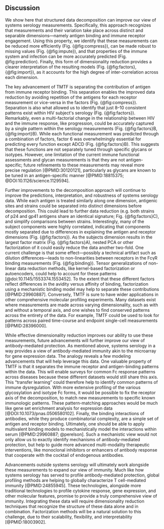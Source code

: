 ## Discussion

We show here that structured data decomposition can improve our view of systems serology measurements. Specifically, this approach recognizes that measurements and their variation take place across distinct and separable dimensions—namely antigen binding and immune receptor engagement. Using this property, we identify that these measurements can be reduced more efficiently (Fig. {@fig:compress}), can be made robust to missing values (Fig. {@fig:impute}), and that properties of the immune system and infection can be more accurately predicted (Fig. @fig:prediction). Finally, this form of dimensionality reduction provides a clearer interpretation of the resulting models (Fig. {@fig:factors}, {@fig:import}), as it accounts for the high degree of inter-correlation across each dimension.

The key advancement of TMTF is separating the contribution of antigen from immune receptor binding. This separation enables the improved data reduction by avoiding repetition of the antigens for each receptor measurement or vice-versa in the factors (Fig. {@fig:compress}). Separation is also what allowed us to identify that just 8–10 consistent patterns exist within HIV subject's serology (Fig. {@fig:factors}). Remarkably, even a multi-factorial change in the relationship between HIV and the immune response, like progression, could be accurately captured by a single pattern within the serology measurements (Fig. {@fig:factors}B, {@fig:import}B). While each functional measurement was predicted through a combination of factors, factor 6 was overwhelmingly essential for predicting every function except ADCD (Fig. {@fig:factors}B). This suggests that these functions are not separately tuned through specific glycans or isotypes. However, one limitation of the current immune functional assessments and glycan measurements is that they are not antigen-specific; future refinements to these measurements may reveal more precise regulation [@PMID:30120121], particularly as glycans are known to be tuned in an antigen-specific manner [@PMID:18815375; @DOI:10.1126/science.1129594].

Further improvements to the decomposition approach will continue to improve the predictions, interpretation, and robustness of systems serology data. While each antigen is treated similarly along one dimension, antigenic sites and strains could be separated into distinct dimensions before decomposition. This could lead to further data reduction (e.g. both strains of p24 and gp41 antigens share an identical signature; Fig. {@fig:factors}C), and simplify comparisons between strains. Interestingly, many of the subject components were highly correlated, indicating that components mostly separated due to differences in explaining the antigen and receptor dimensions (Fig. {@fig:factors}). As the subjects dimension results in the largest factor matrix (Fig. {@fig:factors}A), nested PCA or other factorization of it could easily reduce the data another two-fold. One current challenge is that some effect—possibly a technical artifact such as dilution differences—leads to non-linearities between receptors in the FcγR binding measurements (Fig. {@fig:binding}). Tensor generalizations of non-linear data reduction methods, like kernel-based factorization or autoencoders, could help to account for these patterns [@doi:10.1145/1553374.1553452]. To the extent that these different factors reflect differences in the avidity versus affinity of binding, factorization using a mechanistic binding model may help to separate these contributions [@PMID:29960887]. Conversely, TMTF is sure to have wider applications in other comprehensive molecular profiling experiments. Many datasets exist where measurements are made across varying dimensionality, such as with and without a temporal axis, and one wishes to find conserved patterns across the entirety of the data. For example, TMTF could be used to look for patterns across paired time-course and endpoint single-cell measurements [@PMID:28396000].

While effective dimensionality reduction improves our ability to use these measurements, future advancements will further improve our view of antibody-mediated protection. As mentioned above, systems serology in a way provides a view of antibody-mediated immunity akin to the microarray for gene expression data. The analogy reveals a few modeling advancements that will help leverage this data. One valuable property of TMTF is that it separates the immune receptor and antigen-binding patterns within the data. This will enable surveys for common Fc response patterns across diseases because these different datasets would still share this axis. This “transfer learning” could therefore help to identify common patterns of immune dysregulation. With more extensive profiling of the various glycosylation and isotype Fc forms, it would be possible to fix the receptor axis of the decomposition, to match new measurements to specific known immunologic patterns. These pattern-matching approaches would be much like gene set enrichment analysis for expression data [@DOI:10.1073/pnas.0506580102]. Finally, the binding interactions of antibodies, while they produce combinatorial complexity, are a simple set of antigen and receptor binding. Ultimately, one should be able to apply multivalent binding models to mechanistically model the interactions within serum [@PMID:29960887; @perelson]. Such a mechanistic view would not only allow us to exactly identify mechanisms of antibody-mediated protection, but help to guide more advanced multi-modality therapeutic interventions, like monoclonal inhibitors or enhancers of antibody response that cooperate with the cocktail of endogenous antibodies. 

Advancements outside systems serology will ultimately work alongside these measurements to expand our view of immunity. Much like how systems serology has served to profile antibody-mediated protection, global profiling methods are helping to globally characterize T cell-mediated immunity [@PMID:24855945]. These technologies, alongside more traditional technologies to profile cytokine response, gene expression, and other molecular features, promise to provide a truly comprehensive view of immunity. Integrating these data will require dimensionality reduction techniques that recognize the structure of these data alone and in combination. Factorization methods will be a natural solution to this challenge, due to their scalability, flexibility, and interpretability [@PMID:18003902].

